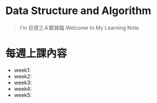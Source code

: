 # Data Structure and Algorithm
> I’m 巨資三Ａ鄭巽臨 Welcome to My Learning Note 

# 每週上課內容
* week1:
* week2:
* week3:
* week4:
* week5:
